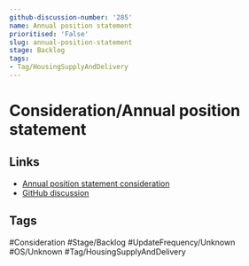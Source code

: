 ```yaml
---
github-discussion-number: '285'
name: Annual position statement
prioritised: 'False'
slug: annual-position-statement
stage: Backlog
tags:
- Tag/HousingSupplyAndDelivery
---
```


# Consideration/Annual position statement



## Links

* [Annual position statement consideration](https://design.planning.data.gov.uk/planning-consideration/annual-position-statement)
* [GitHub discussion](https://github.com/digital-land/data-standards-backlog/discussions/285)

## Tags

#Consideration #Stage/Backlog #UpdateFrequency/Unknown #OS/Unknown #Tag/HousingSupplyAndDelivery